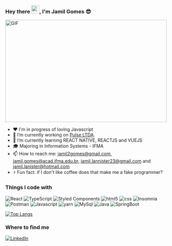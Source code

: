 ### Hey there <img src="https://media.giphy.com/media/hvRJCLFzcasrR4ia7z/giphy.gif" width="25px">, I'm Jamil Gomes :sunglasses:

<img align="center" alt="GIF" src="https://github.com/abhisheknaiidu/abhisheknaiidu/blob/master/code.gif?raw=true" width="100%" height="320" />

- :heart: I'm in progress of loving Javascript
- 🔭 I’m currently working on [Pulse LTDA](https://pulse.gupy.io/).
- 🌱 I’m currently learning REACT NATIVE, REACTJS and VUEJS
- :mortar_board: Majoring in Information Systems - IFMA 
- 📫 How to reach me: jamil2gomes@gmail.com, jamil.gomes@acad.ifma.edu.br, jamil.lannister23@gmail.com and jamil.lanister@hotmail.com
- ⚡ Fun fact: if I don't like coffee does that make me a fake programmer?

<h3>Things I code with</h3>
<p>
<img alt="React" src="https://img.shields.io/badge/-React-45b8d8?style=flat-square&logo=react&logoColor=white" />
<img alt="TypeScript" src="https://img.shields.io/badge/-TypeScript-007ACC?style=flat-square&logo=typescript&logoColor=white" />
<img alt="Styled Components" src="https://img.shields.io/badge/-Styled_Components-db7092?style=flat-square&logo=styled-components&logoColor=white" />
<img alt="html5" src="https://img.shields.io/badge/-HTML5-E34F26?style=flat-square&logo=html5&logoColor=white" />
<img alt="css" src="https://img.shields.io/badge/-CSS-CC6699?style=flat-square&logo=css&logoColor=white" />
<img alt="Insomnia" src="https://img.shields.io/badge/-Insomnia-5849BE?style=flat-square&logo=insomnia&logoColor=white" />
<img alt="Postman" src="https://img.shields.io/badge/-Postman-E34F26?style=flat-square&logo=postman&logoColor=white" />
<img alt="Javascript" src="https://img.shields.io/badge/-Javascript-F7B93E?style=flat-square&logo=javascript&logoColor=white" />
<img alt="yarn" src="https://img.shields.io/badge/-Yarn-CB3837?style=flat-square&logo=yarn&logoColor=white" />
<img alt="MySql" src="https://img.shields.io/badge/-Mysql-46a2f1?style=flat-square&logo=mysql&logoColor=white" /> 
<img alt="Java" src="https://img.shields.io/badge/-Java-CB3837?style=flat-square&logo=java&logoColor=white" /> 
<img alt="SpringBoot" src="https://img.shields.io/badge/-SpringBoot-13aa52?style=flat-square&logo=springboot&logoColor=white" /> 
</p>


[![Top Langs](https://github-readme-stats.vercel.app/api/top-langs/?username=jamil2gomes)](https://github.com/jamil2gomes/github-readme-stats)

<h3>Where to find me</h3>
<p><a href="https://www.linkedin.com/in/jamil-gomes-de-azevedo-neto-566384136/" target="_blank"><img alt="LinkedIn" src="https://img.shields.io/badge/linkedin-%230077B5.svg?&style=for-the-badge&logo=linkedin&logoColor=white" /></a> 
</p>
